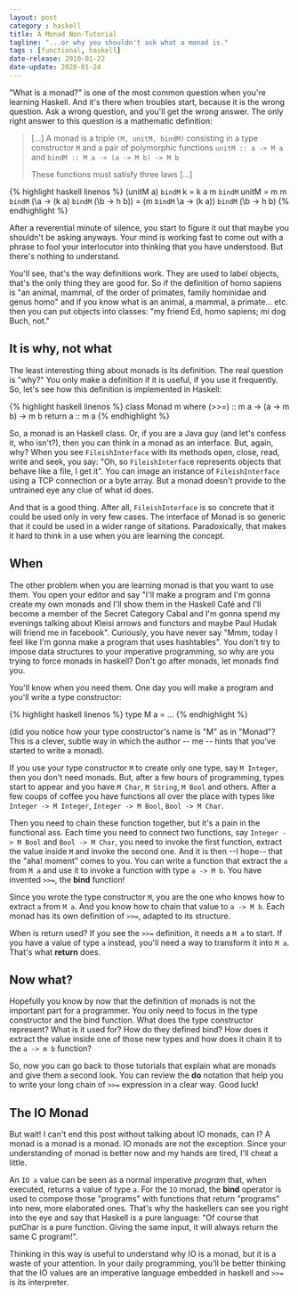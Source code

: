 ```yaml
---
layout: post
category : haskell
title: A Monad Non-Tutorial
tagline: "...or why you shouldn't ask what a monad is."
tags : [functional, haskell]
date-release: 2010-01-22
date-update: 2020-01-24
---
```


"What is a monad?" is one of the most common question when you're learning 
Haskell. And it's there when troubles start, because it is the wrong question. 
Ask a wrong question, and you'll get the wrong answer. The only right answer 
to this question is a mathematic definition:

> \[...] A monad is a triple `(M, unitM, bindM)` consisting in a type constructor 
> `M` and a pair of polymorphic functions `unitM :: a -> M a` and 
> `bindM :: M a -> (a -> M b) -> M b`
>
> These functions must satisfy three laws \[...]

{% highlight haskell linenos %}
(unitM a) `bindM` k = k a
m `bindM` unitM = m
m `bindM` (\a -> (k a) `bindM` (\b -> h b)) =
(m `bindM` \a -> (k a)) `bindM` (\b -> h b)
{% endhighlight %}

After a reverential minute of silence, you start to figure it out that maybe 
you shouldn't be asking anyways. Your mind is working fast to come out with a 
phrase to fool your interlocutor into thinking that you have understood. 
But there's nothing to understand.

You'll see, that's the way definitions work. They are used to label objects, 
that's the only thing they are good for. So if the definition of homo sapiens 
is "an animal, mammal, of the order of primates, family hominidae and genus 
homo" and if you know what is an animal, a mammal, a primate... etc. then you 
can put objects into classes: "my friend Ed, homo sapiens; mi dog Buch, not."

## It is why, not what

The least interesting thing about monads is its definition. The real question 
is "why?" You only make a definition if it is useful, if you use it frequently. 
So, let's see how this definition is implemented in Haskell:


{% highlight haskell linenos %}
class Monad m where
    (>>=) :: m a -> (a -> m b) -> m b
    return a :: m a
{% endhighlight %}

So, a monad is an Haskell class. Or, if you are a Java guy (and let's confess 
it, who isn't?), then you can think in a monad as an interface. But, again, 
why? When you see `FileishInterface` with its methods open, close, read, write 
and seek, you say: "Oh, so `FileishInterfac`e represents objects that behave like 
a file, I get it". You can image an instance of `FileishInterface` using a TCP 
connection or a byte array. But a monad doesn't provide to the
untrained eye any clue of what id does.

And that is a good thing. After all, `FileishInterface` is so concrete that it 
could be used only in very few cases. The interface of Monad is so generic 
that it could be used in a wider range of sitations. Paradoxically, that makes 
it hard to think in a use when you are learning the concept.


## When

The other problem when you are learning monad is that you want to use them. 
You open your editor and say "I'll make a program and I'm gonna create my 
own monads and I'll show them in the Haskell Café and I'll become a member of 
the Secret Category Cabal and I'm gonna spend my evenings talking about Kleisi 
arrows and functors and maybe Paul Hudak will friend me in facebook". 
Curiously, you have never say "Mmm, today I feel like I'm gonna make a program
that uses hashtables". You don't try to impose data structures to your 
imperative programming, so why are you trying to force monads in haskell?
Don't go after monads, let monads find you.

You'll know when you need them. One day you will make a program and you'll 
write a type constructor:

{% highlight haskell linenos %}
type M a = ...
{% endhighlight %}

(did you notice how your type constructor's name is "M" as in "Monad"? This is 
a clever, subtle way in which the author -- me -- hints that you've started to 
write a monad).

If you use your type constructor `M` to create only one type, say `M Integer`, then 
you don't need monads. But, after a few hours of programming, types start to 
appear and you have `M Char`, `M String`, `M Bool` and others. After a few coups of 
coffee you have functions all over the place with types 
like `Integer -> M Integer`, `Integer -> M Bool`, `Bool -> M Char`.

Then you need to chain these function together, but it's a pain in the 
functional ass. Each time you need to connect two functions, say 
`Integer -> M Bool` and `Bool -> M Char`, you need to invoke the first function, 
extract the value inside `M` and invoke the second one. And it is then --I hope-- 
that the "aha! moment" comes to you. You can write a function that extract the 
`a` from `M a` and use it to invoke a function with type `a -> M b`. You have
invented `>>=`, the **bind** function!

Since you wrote the type constructor `M`, you are the one who knows how to extract 
`a` from `M a`. And you know how to chain that value to `a -> M b`. Each monad has 
its own definition of `>>=`, adapted to its structure.

When is return used? If you see the `>>=` definition, it needs a `M a` to start. If 
you have a value of type `a` instead, you'll need a way to transform it into 
`M a`. That's what **return** does.


## Now what?

Hopefully you know by now that the definition of monads is not the important 
part for a programmer. You only need to focus in the type constructor and the 
bind function. What does the type constructor represent? What is it used for? 
How do they defined bind? How does it extract the value inside one of those new 
types and how does it chain it to the `a -> m b` function?

So, now you can go back to those tutorials that explain what are monads and give 
them a second look. You can review the **do** notation that help you to write your 
long chain of `>>=` expression in a clear way. Good luck!


## The IO Monad

But wait! I can't end this post without talking about IO monads, can I? A monad 
is a monad is a monad. IO monads are not the exception. Since your understanding 
of monad is better now and my hands are tired, I'll cheat a little.

An `IO a` value can be seen as a normal imperative *program* that, when executed,
returns a value of type `a`. For the `IO` monad, the **bind** operator is used to
compose those "programs" with functions that return "programs" into new, more 
elaborated ones. That's why the haskellers can see you right into the eye
and say that Haskell is a pure language: "Of course that putChar is a pure 
function. Giving the same input, it will always return the same C program!".

Thinking in this way is useful to understand why IO is a monad, but it is a waste 
of your attention. In your daily programming, you'll be better thinking that the 
IO values are an imperative language embedded in haskell and `>>=` is its interpreter.
